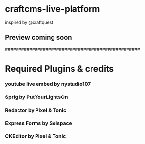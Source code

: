 # craftcms-live-platform
inspired by @craftquest

## Preview coming soon
##################################################


# Required Plugins & credits

###  youtube live embed by nystudio107
###  Sprig by PutYourLightsOn
###  Redactor by Pixel & Tonic
###  Express Forms by Solspace
###  CKEditor by Pixel & Tonic
